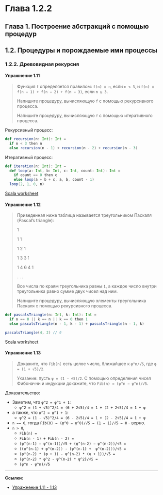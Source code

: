 # Глава 1.2.2

## Глава 1. Построение абстракций с помощью процедур

## 1.2. Процедуры и порождаемые ими процессы

### 1.2.2. Древовидная рекурсия

#### Упражнение 1.11

> Функция `f` определяется правилом: `f(n) = n`, если `n < 3`, 
> и `f(n) = f(n − 1) + f(n − 2) + f(n − 3)`, если `n ≥ 3`. 
> 
> Напишите процедуру, вычисляющую `f` с помощью рекурсивного процесса. 
> 
> Напишите процедуру, вычисляющую `f` с помощью итеративного процесса.

Рекурсивный процесс:

```scala
def recursion(n: Int): Int =
  if n < 3 then n
  else recursion(n - 1) + recursion(n - 2) + recursion(n - 3)
```

Итеративный процесс:

```scala
def iteration(n: Int): Int =
  def loop(a: Int, b: Int, c: Int, count: Int): Int =
    if count == 0 then c
    else loop(a + b + c, a, b, count - 1)
  loop(2, 1, 0, n)
```

[Scala worksheet](https://gitflic.ru/project/artemkorsakov/scalabook/blob?file=examples%2Fsrc%2Fmain%2Fscala%2Fbooks%2Fsicp%2FExercise1-11.worksheet.sc)

#### Упражнение 1.12

> Приведенная ниже таблица называется треугольником Паскаля (Pascal’s triangle):
> 
> 1
> 
> 1 1
> 
> 1 2 1
> 
> 1 3 3 1
> 
> 1 4 6 4 1
> 
> . . .
> 
> Все числа по краям треугольника равны `1`, 
> а каждое число внутри треугольника равно сумме двух чисел над ним. 
> 
> Напишите процедуру, вычисляющую элементы треугольника Паскаля с помощью рекурсивного процесса.

```scala
def pascalsTriangle(n: Int, k: Int): Int =
  if n == 0 || k == n || k == 0 then 1
  else pascalsTriangle(n - 1, k - 1) + pascalsTriangle(n - 1, k)

pascalsTriangle(4, 2) // 6
```

[Scala worksheet](https://gitflic.ru/project/artemkorsakov/scalabook/blob?file=examples%2Fsrc%2Fmain%2Fscala%2Fbooks%2Fsicp%2FExercise1-12.worksheet.sc)

#### Упражнение 1.13

> Докажите, что `Fib(n)` есть целое число, ближайшее к `φ^n/√5`, где `φ = (1 + √5)/2`. 
> 
> Указание: пусть `ψ = (1 − √5)/2`. 
> С помощью определения чисел Фибоначчи и индукции докажите, что `Fib(n) = (φ^n − ψ^n)/√5`.

Доказательство:

- Заметим, что `φ^2 = φ^1 + 1`:
    - `φ^2 = (1 + √5)^2/4 = (6 + 2√5)/4 = 1 + (2 + 2√5)/4 = 1 + φ`
- а также, что `ψ^2 = ψ^1 + 1`:
    - `ψ^2 = (1 - √5)^2/4 = (6 - 2√5)/4 = 1 + (2 - 2√5)/4 = 1 + ψ`  
- `n == 0`, тогда `Fib(0) = (φ^0 − ψ^0)/√5 = (1 − 1)/√5 = 0` - верно.
- `n > 0`, 
    - `Fib(n) = `
    - `Fib(n - 1) + Fib(n - 2) =`
    - `(φ^(n-1) − ψ^(n-1))/√5 + (φ^(n-2) − ψ^(n-2))/√5 =`
    - `((φ^(n-1) + φ^(n-2)) - (ψ^(n-1) +  ψ^(n-2)))/√5 =`
    - `(φ^(n-2) * (φ + 1) - ψ^(n-2) * (ψ + 1))/√5 =`
    - `(φ^(n-2) * φ^2 - ψ^(n-2) * ψ^2)/√5 =`
    - `(φ^n - ψ^n)/√5`

---

**Ссылки:**

- [Упражнение 1.11 - 1.13](https://web.mit.edu/6.001/6.037/sicp.pdf#page=81)

